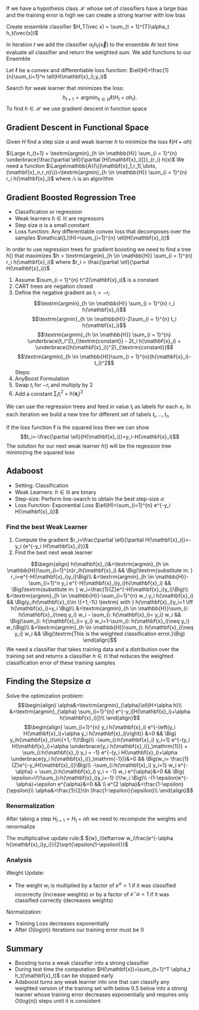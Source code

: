If we have a hypothesis class $\mathcal{H}$ whose set of classifiers have a large bias and the training error is high we can create a strong learner with low bias

Create ensemble classifier $H_T(\vec x) = \sum_{t = 1}^{T}\alpha_t h_t(\vec{x})$ 

In iteration $t$ we add the classifier $\alpha_th_t(\vec x)$ to the ensemble 
At test time evaluate all classifier and return the weighted sum. We add functions to our Ensemble

Let $\ell$ be a convex and differentiable loss function: 
$\ell(H)=\frac{1}{n}\sum_{i=1}^n \ell(H(\mathbf{x}_i),y_i)$

Search for weak learner that minimizes the loss: 
$$\begin{equation}
  h_{t+1} = \textrm{argmin}_{h \in \mathbb{H}}\ell(H_t + \alpha h_t).
\end{equation}$$
To find $h\in\mathcal{H}$ we use gradient descent in function space

## Gradient Descent in Functional Space

Given $H$ find a step size $\alpha$ and weak learner $h$ to minimize the loss $\ell(H+\alpha h)$

$\Large h_{t+1} = \textrm{argmin}_{h \in \mathbb{H}} \sum_{i = 1}^{n} \underbrace{\frac{\partial \ell}{\partial [H(\mathbf{x}_i)]}}_{r_i} h(x)$
We need a function $\Large\mathbb{A}(\{(\mathbf{x}_1,r_1),\dots,(\mathbf{x}_n,r_n)\})=\textrm{argmin}_{h \in \mathbb{H}} \sum_{i = 1}^{n} r_i h(\mathbf{x}_i)$
where $\mathbb{A}$ is an algorithm

## Gradient Boosted Regression Tree
- Classification or regression
- Weak learners $h\in\mathbb{H}$ are regressors 
- Step size $\alpha$ is a small constant
- Loss function: Any differentiable convex loss that decomposes over the samples $\mathcal{L}(H)=\sum_{i=1}^{n} \ell(H(\mathbf{x}_i))$

In order to use regression trees for gradient boosting we need to find a tree $h()$ that maximizes $h = \textrm{argmin}_{h \in \mathbb{H}} \sum_{i = 1}^{n} r_i  h(\mathbf{x}_i)$ where $r_i = \frac{\partial \ell}{\partial H(\mathbf{x}_i)}$

1. Assume $\sum_{i = 1}^{n} h^2(\mathbf{x}_i)$ is a constant
2. CART trees are negation closed
3. Define the negative gradient as $t_i=-r_i$
$$\textrm{argmin}_{h \in \mathbb{H}} \sum_{i = 1}^{n} r_i  h(\mathbf{x}_i)$$ $$\textrm{argmin}_{h \in \mathbb{H}}-2\sum_{i = 1}^{n} t_i h(\mathbf{x}_i)$$$$\textrm{argmin}_{h \in \mathbb{H}} \sum_{i = 1}^{n} \underbrace{t_i^2}_{\textrm{constant}} - 2t_i h(\mathbf{x}_i) + \underbrace{(h(\mathbf{x}_i))^2}_{\textrm{constant}}$$
$$\textrm{argmin}_{h \in \mathbb{H}}\sum_{i = 1}^{n}(h(\mathbf{x}_i)-t_i)^2$$
Steps:
1. AnyBoost Formulation
2. Swap $t_i$ for $-r_i$ and multiply by $2$
3. Add a constant $\sum_i t_i^2+h(\mathbf{x}_i)^2$

We can use the regression trees and feed in value $t_i$ as labels for each $x_i$. In each iteration we build a new tree for different set of tabels $t_i,\dots,t_n$

If the loss function $\ell$ is the squared loss then we can show $$t_i=-\frac{\partial \ell}{H(\mathbf{x}_i)}=y_i-H(\mathbf{x}_i)$$
The solution for our next weak learner $h()$ will be the regession tree minimizing the squared loss 

## Adaboost
- Setting: Classification
- Weak Learners: $h\in\mathbb{H}$ are binary
- Step-size: Perform line-search to obtain the best step-size $\alpha$
- Loss Function: Exponential Loss $\ell(H)=\sum_{i=1}^{n} e^{-y_i H(\mathbf{x}_i)}$

### Find the best Weak Learner
1. Compute the gradient $r_i=\frac{\partial \ell}{\partial H(\mathbf{x}_i)}=-y_i {e^{-y_i H(\mathbf{x}_i)}}$
2. Find the best next weak learner

$$\begin{align}
h(\mathbf{x}_i)&=\textrm{argmin}_{h \in \mathbb{H}}\sum_{i=1}^{n}r_ih(\mathbf{x}_i) 
&& \Big(\textrm{substitute in: } r_i=e^{-H(\mathbf{x}_i)y_i}\Big)\\
&=\textrm{argmin}_{h \in \mathbb{H}}-\sum_{i=1}^n y_i e^{-H(\mathbf{x}_i)y_i}h(\mathbf{x}_i) 
&& \Big(\textrm{substitute in: } w_i=\frac{1}{Z}e^{-H(\mathbf{x}_i)y_i}\Big)\\
&=\textrm{argmin}_{h \in \mathbb{H}}-\sum_{i=1}^{n} w_i y_i h(\mathbf{x}_i)
&& \Big(y_ih(\mathbf{x}_i)\in \{+1,-1\} \textrm{ with } h(\mathbf{x}_i)y_i=1 \iff h(\mathbf{x}_i)=y_i \Big)\\
&=\textrm{argmin}_{h \in \mathbb{H}}\sum_{i: h(\mathbf{x}_i)\neq y_i} w_i - \sum_{i: h(\mathbf{x}_i)= y_i} w_i 
&& \Big(\sum_{i: h(\mathbf{x}_i)= y_i} w_i=1-\sum_{i: h(\mathbf{x}_i)\neq y_i} w_i\Big)\\
&=\textrm{argmin}_{h \in \mathbb{H}}\sum_{i: h(\mathbf{x}_i)\neq y_i} w_i  
&& \Big(\textrm{This is the weighted classification error.}\Big)
\end{align}$$
We need a classifier that takes training data and a distribution over the training set and returns a classifier $h\in\mathbb{H}$ that reduces the weighted classification error of these training samples

## Finding the Stepsize $\alpha$

Solve the optimization problem: 
$$\begin{align}
\alpha&=\textrm{argmin}_{\alpha}\ell(H+\alpha h)\\
&=\textrm{argmin}_{\alpha} \sum_{i=1}^{n} e^{-y_i[H(\mathbf{x}_i)+\alpha h(\mathbf{x}_i)]}\\
\end{align}$$
$$\begin{align}
\sum_{i=1}^{n} y_i h(\mathbf{x}_i) e^{-\left(y_i H(\mathbf{x}_i)+\alpha y_i h(\mathbf{x}_i)\right)}  &=0 
&& \Big(   y_ih(\mathbf{x}_i)\in\{+1,-1\}\Big)\\
-\sum_{i:h(\mathbf{x}_i) y_i=1} e^{-(y_i H(\mathbf{x}_i)+\alpha \underbrace{y_i h(\mathbf{x}_i)}_\mathrm{1})} + \sum_{i:h(\mathbf{x}_i) y_i = -1} e^{-(y_i H(\mathbf{x}_i)+\alpha \underbrace{y_i h(\mathbf{x}_i)}_\mathrm{-1})}&=0 
&& \Big(w_i= \frac{1}{Z}e^{-y_iH(\mathbf{x}_i)}\Big)\\
-\sum_{i:h(\mathbf{x}_i) y_i=1} w_i e^{-\alpha} + \sum_{i:h(\mathbf{x}_i) y_i = -1} w_i e^{\alpha}&=0 
&& \Big( \epsilon=\!\!\sum_{i:h(\mathbf{x}_i)y_i=-1} \!\!w_i \Big)\\
-(1-\epsilon)e^{-\alpha}+\epsilon e^{\alpha}&=0
&& \\
e^{2 \alpha}&=\frac{1-\epsilon}{\epsilon}\\
\alpha&=\frac{1}{2}\ln \frac{1-\epsilon}{\epsilon}\\
\end{align}$$
### Renormalization
After taking a step $H_{t+1}=H_t+\alpha h$ we need to recompute the weights and renormalize 

The multiplicative update rule:$ ${w}_i\leftarrow w_i\frac{e^{-\alpha h(\mathbf{x}_i)y_i}}{2\sqrt{\epsilon(1-\epsilon)}}$

### Analysis

Weight Update:
- The weight $w_i$ is multiplied by a factor of $e^\alpha>1$ if it was classified incorrectly (increase weights) or by a factor of $e^-\alpha<1$ if it was classified correctly (decreases weights)

Normalization:
- Training Loss decreases exponentially
- After $O(log(n))$ iterations our training error must be 0

## Summary
- Boosting turns a weak classifier into a strong classifier
- During test time the computation $H(\mathbf{x})=\sum_{t=1}^T \alpha_t h_t(\mathbf{x}_t)$ can be stopped early
- Adaboost turns any weak learner into one that can classify any weighted version of the training set with below 0.5 below into a strong learner whose training error decreases exponentially and requires only $O(log(n))$ steps until it is consistent
